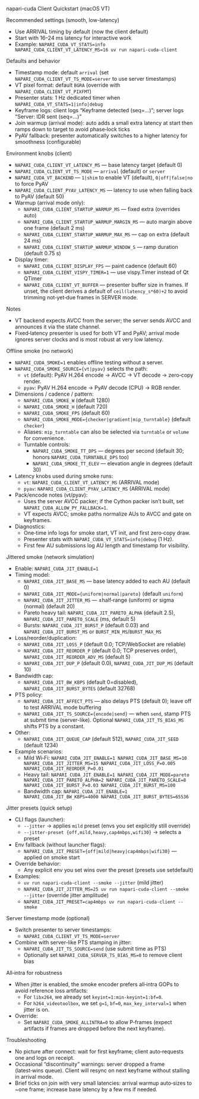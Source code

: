 napari-cuda Client Quickstart (macOS VT)

Recommended settings (smooth, low-latency)
- Use ARRIVAL timing by default (now the client default)
- Start with 16–24 ms latency for interactive work
- Example: `NAPARI_CUDA_VT_STATS=info NAPARI_CUDA_CLIENT_VT_LATENCY_MS=16 uv run napari-cuda-client`

Defaults and behavior
- Timestamp mode: default `arrival` (set `NAPARI_CUDA_CLIENT_VT_TS_MODE=server` to use server timestamps)
- VT pixel format: default `BGRA` (override with `NAPARI_CUDA_CLIENT_VT_PIXFMT`)
- Presenter stats: 1 Hz dedicated timer when `NAPARI_CUDA_VT_STATS=1|info|debug`
- Keyframe logs: client logs “Keyframe detected (seq=…)”; server logs “Server: IDR sent (seq=…)”
- Join warmup (arrival mode): auto adds a small extra latency at start then ramps down to target to avoid phase‑lock ticks
- PyAV fallback: presenter automatically switches to a higher latency for smoothness (configurable)

Environment knobs (client)
- `NAPARI_CUDA_CLIENT_VT_LATENCY_MS` — base latency target (default 0)
- `NAPARI_CUDA_CLIENT_VT_TS_MODE` — `arrival` (default) or `server`
- `NAPARI_CUDA_VT_BACKEND` — `1|shim` to enable VT (default), `0|off|false|no` to force PyAV
- `NAPARI_CUDA_CLIENT_PYAV_LATENCY_MS` — latency to use when falling back to PyAV (default 50)
- Warmup (arrival mode only):
  - `NAPARI_CUDA_CLIENT_STARTUP_WARMUP_MS` — fixed extra (overrides auto)
  - `NAPARI_CUDA_CLIENT_STARTUP_WARMUP_MARGIN_MS` — auto margin above one frame (default 2 ms)
  - `NAPARI_CUDA_CLIENT_STARTUP_WARMUP_MAX_MS` — cap on extra (default 24 ms)
  - `NAPARI_CUDA_CLIENT_STARTUP_WARMUP_WINDOW_S` — ramp duration (default 0.75 s)
- Display timer:
  - `NAPARI_CUDA_CLIENT_DISPLAY_FPS` — paint cadence (default 60)
  - `NAPARI_CUDA_CLIENT_VISPY_TIMER=1` — use vispy.Timer instead of Qt QTimer
  - `NAPARI_CUDA_CLIENT_VT_BUFFER` — presenter buffer size in frames. If unset, the client derives a default of `ceil(latency_s*60)+2` to avoid trimming not‑yet‑due frames in SERVER mode.

Notes
- VT backend expects AVCC from the server; the server sends AVCC and announces it via the state channel.
- Fixed‑latency presenter is used for both VT and PyAV; arrival mode ignores server clocks and is most robust at very low latency.

Offline smoke (no network)
- `NAPARI_CUDA_SMOKE=1` enables offline testing without a server.
- `NAPARI_CUDA_SMOKE_SOURCE={vt|pyav}` selects the path:
  - `vt`   (default): PyAV H.264 encode → AVCC → VT decode → zero‑copy render.
  - `pyav`: PyAV H.264 encode → PyAV decode (CPU) → RGB render.
- Dimensions / cadence / pattern:
  - `NAPARI_CUDA_SMOKE_W` (default 1280)
  - `NAPARI_CUDA_SMOKE_H` (default 720)
  - `NAPARI_CUDA_SMOKE_FPS` (default 60)
  - `NAPARI_CUDA_SMOKE_MODE={checker|gradient|mip_turntable}` (default `checker`)
  - Aliases: `mip_turntable` can also be selected via `turntable` or `volume` for convenience.
  - Turntable controls:
    - `NAPARI_CUDA_SMOKE_TT_DPS` — degrees per second (default 30; honors `NAPARI_CUDA_TURNTABLE_DPS` too)
    - `NAPARI_CUDA_SMOKE_TT_ELEV` — elevation angle in degrees (default 30)
- Latency knobs used during smoke runs:
  - `vt`: `NAPARI_CUDA_CLIENT_VT_LATENCY_MS` (ARRIVAL mode)
  - `pyav`: `NAPARI_CUDA_CLIENT_PYAV_LATENCY_MS` (ARRIVAL mode)
- Pack/encode notes (vt/pyav):
  - Uses the server AVCC packer; if the Cython packer isn’t built, set `NAPARI_CUDA_ALLOW_PY_FALLBACK=1`.
  - VT expects AVCC; smoke paths normalize AUs to AVCC and gate on keyframes.
- Diagnostics:
  - One‑time info logs for smoke start, VT init, and first zero‑copy draw.
  - Presenter stats with `NAPARI_CUDA_VT_STATS=info|debug` (1 Hz).
  - First few AU submissions log AU length and timestamp for visibility.

Jittered smoke (network simulation)
- Enable: `NAPARI_CUDA_JIT_ENABLE=1`
- Timing model:
  - `NAPARI_CUDA_JIT_BASE_MS` — base latency added to each AU (default 0)
  - `NAPARI_CUDA_JIT_MODE={uniform|normal|pareto}` (default `uniform`)
  - `NAPARI_CUDA_JIT_JITTER_MS` — ±half‑range (uniform) or sigma (normal) (default 20)
  - Pareto heavy tail: `NAPARI_CUDA_JIT_PARETO_ALPHA` (default 2.5), `NAPARI_CUDA_JIT_PARETO_SCALE` (ms, default 5)
  - Bursts: `NAPARI_CUDA_JIT_BURST_P` (default 0.03) and `NAPARI_CUDA_JIT_BURST_MS` or `BURST_MIN_MS`/`BURST_MAX_MS`
- Loss/reorder/duplication:
  - `NAPARI_CUDA_JIT_LOSS_P` (default 0.0; TCP/WebSocket are reliable)
  - `NAPARI_CUDA_JIT_REORDER_P` (default 0.0; TCP preserves order), `NAPARI_CUDA_JIT_REORDER_ADV_MS` (default 5)
  - `NAPARI_CUDA_JIT_DUP_P` (default 0.0), `NAPARI_CUDA_JIT_DUP_MS` (default 10)
- Bandwidth cap:
  - `NAPARI_CUDA_JIT_BW_KBPS` (default 0=disabled), `NAPARI_CUDA_JIT_BURST_BYTES` (default 32768)
- PTS policy:
  - `NAPARI_CUDA_JIT_AFFECT_PTS` — also delays PTS (default 0); leave off to test ARRIVAL mode buffering
  - `NAPARI_CUDA_JIT_TS_SOURCE={encode|send}` — when `send`, stamp PTS at submit time (server-like). Optional `NAPARI_CUDA_JIT_TS_BIAS_MS` shifts PTS by a constant.
- Other:
  - `NAPARI_CUDA_JIT_QUEUE_CAP` (default 512), `NAPARI_CUDA_JIT_SEED` (default 1234)
- Example scenarios:
  - Mild Wi‑Fi: `NAPARI_CUDA_JIT_ENABLE=1 NAPARI_CUDA_JIT_BASE_MS=10 NAPARI_CUDA_JIT_JITTER_MS=15 NAPARI_CUDA_JIT_LOSS_P=0.005 NAPARI_CUDA_JIT_REORDER_P=0.01`
  - Heavy tail: `NAPARI_CUDA_JIT_ENABLE=1 NAPARI_CUDA_JIT_MODE=pareto NAPARI_CUDA_JIT_PARETO_ALPHA=2 NAPARI_CUDA_JIT_PARETO_SCALE=8 NAPARI_CUDA_JIT_BURST_P=0.03 NAPARI_CUDA_JIT_BURST_MS=100`
  - Bandwidth cap: `NAPARI_CUDA_JIT_ENABLE=1 NAPARI_CUDA_JIT_BW_KBPS=4000 NAPARI_CUDA_JIT_BURST_BYTES=65536`

Jitter presets (quick setup)
- CLI flags (launcher):
  - `--jitter` → applies `mild` preset (envs you set explicitly still override)
  - `--jitter-preset {off,mild,heavy,cap4mbps,wifi30}` → selects a preset
- Env fallback (without launcher flags):
  - `NAPARI_CUDA_JIT_PRESET={off|mild|heavy|cap4mbps|wifi30}` — applied on smoke start
- Override behavior:
  - Any explicit env you set wins over the preset (presets use setdefault)
- Examples:
  - `uv run napari-cuda-client --smoke --jitter` (mild jitter)
  - `NAPARI_CUDA_JIT_JITTER_MS=25 uv run napari-cuda-client --smoke --jitter` (override jitter amplitude)
  - `NAPARI_CUDA_JIT_PRESET=cap4mbps uv run napari-cuda-client --smoke`

Server timestamp mode (optional)
- Switch presenter to server timestamps:
  - `NAPARI_CUDA_CLIENT_VT_TS_MODE=server`
- Combine with server-like PTS stamping in jitter:
  - `NAPARI_CUDA_JIT_TS_SOURCE=send` (use submit time as PTS)
  - Optionally set `NAPARI_CUDA_SERVER_TS_BIAS_MS=0` to remove client bias

All‑intra for robustness
- When jitter is enabled, the smoke encoder prefers all‑intra GOPs to avoid reference loss artifacts:
  - For `libx264`, we already set `keyint=1:min-keyint=1:bf=0`.
  - For `h264_videotoolbox`, we set `g=1`, `bf=0`, `max_key_interval=1` when jitter is on.
- Override:
  - Set `NAPARI_CUDA_SMOKE_ALLINTRA=0` to allow P‑frames (expect artifacts if frames are dropped before the next keyframe).

Troubleshooting
- No picture after connect: wait for first keyframe; client auto‑requests one and logs on receipt.
- Occasional “discontinuity” warnings: server dropped a frame (latest‑wins queue). Client will resync on next keyframe without stalling in arrival mode.
- Brief ticks on join with very small latencies: arrival warmup auto‑sizes to ~one frame; increase base latency by a few ms if needed.
